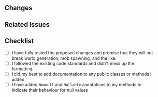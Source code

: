 ## Changes
<!-- Please list all the changes you have made. -->

## Related Issues
<!-- Please tag any Issues related to your Pull Request -->
<!-- Syntax: "Resolves #000" -->

## Checklist
<!-- Here is a little checklist you should follow. -->
<!-- You can click those check boxes after you posted your issue. -->
- [ ] I have fully tested the proposed changes and promise that they will not break world generation, mob spawning, and the like.
- [ ] I followed the existing code standards and didn't mess up the formatting.
- [ ] I did my best to add documentation to any public classes or methods I added.
- [ ] I have added `Nonnull` and `Nullable` annotations to my methods to indicate their behaviour for null values
